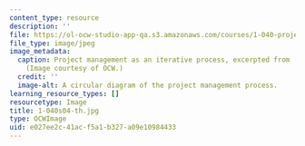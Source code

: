```yaml
---
content_type: resource
description: ''
file: https://ol-ocw-studio-app-qa.s3.amazonaws.com/courses/1-040-project-management-spring-2004/e027ee2c41acf5a1b327a09e10984433_1-040s04-th.jpg
file_type: image/jpeg
image_metadata:
  caption: Project management as an iterative process, excerpted from [lecture 1](pages/lecture-notes).
    (Image courtesy of OCW.)
  credit: ''
  image-alt: A circular diagram of the project management process.
learning_resource_types: []
resourcetype: Image
title: 1-040s04-th.jpg
type: OCWImage
uid: e027ee2c-41ac-f5a1-b327-a09e10984433
---
```

